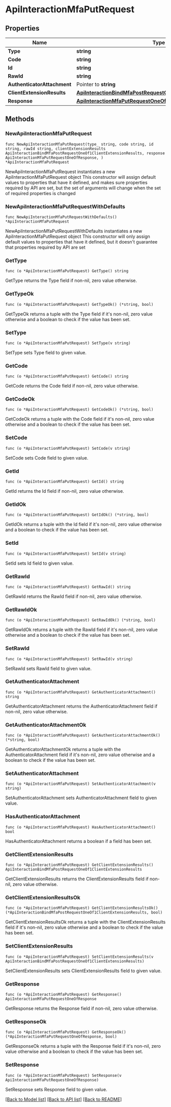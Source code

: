 # ApiInteractionMfaPutRequest

## Properties

Name | Type | Description | Notes
------------ | ------------- | ------------- | -------------
**Type** | **string** |  | 
**Code** | **string** |  | 
**Id** | **string** |  | 
**RawId** | **string** |  | 
**AuthenticatorAttachment** | Pointer to **string** |  | [optional] 
**ClientExtensionResults** | [**ApiInteractionBindMfaPostRequestOneOf1ClientExtensionResults**](ApiInteractionBindMfaPostRequestOneOf1ClientExtensionResults.md) |  | 
**Response** | [**ApiInteractionMfaPutRequestOneOfResponse**](ApiInteractionMfaPutRequestOneOfResponse.md) |  | 

## Methods

### NewApiInteractionMfaPutRequest

`func NewApiInteractionMfaPutRequest(type_ string, code string, id string, rawId string, clientExtensionResults ApiInteractionBindMfaPostRequestOneOf1ClientExtensionResults, response ApiInteractionMfaPutRequestOneOfResponse, ) *ApiInteractionMfaPutRequest`

NewApiInteractionMfaPutRequest instantiates a new ApiInteractionMfaPutRequest object
This constructor will assign default values to properties that have it defined,
and makes sure properties required by API are set, but the set of arguments
will change when the set of required properties is changed

### NewApiInteractionMfaPutRequestWithDefaults

`func NewApiInteractionMfaPutRequestWithDefaults() *ApiInteractionMfaPutRequest`

NewApiInteractionMfaPutRequestWithDefaults instantiates a new ApiInteractionMfaPutRequest object
This constructor will only assign default values to properties that have it defined,
but it doesn't guarantee that properties required by API are set

### GetType

`func (o *ApiInteractionMfaPutRequest) GetType() string`

GetType returns the Type field if non-nil, zero value otherwise.

### GetTypeOk

`func (o *ApiInteractionMfaPutRequest) GetTypeOk() (*string, bool)`

GetTypeOk returns a tuple with the Type field if it's non-nil, zero value otherwise
and a boolean to check if the value has been set.

### SetType

`func (o *ApiInteractionMfaPutRequest) SetType(v string)`

SetType sets Type field to given value.


### GetCode

`func (o *ApiInteractionMfaPutRequest) GetCode() string`

GetCode returns the Code field if non-nil, zero value otherwise.

### GetCodeOk

`func (o *ApiInteractionMfaPutRequest) GetCodeOk() (*string, bool)`

GetCodeOk returns a tuple with the Code field if it's non-nil, zero value otherwise
and a boolean to check if the value has been set.

### SetCode

`func (o *ApiInteractionMfaPutRequest) SetCode(v string)`

SetCode sets Code field to given value.


### GetId

`func (o *ApiInteractionMfaPutRequest) GetId() string`

GetId returns the Id field if non-nil, zero value otherwise.

### GetIdOk

`func (o *ApiInteractionMfaPutRequest) GetIdOk() (*string, bool)`

GetIdOk returns a tuple with the Id field if it's non-nil, zero value otherwise
and a boolean to check if the value has been set.

### SetId

`func (o *ApiInteractionMfaPutRequest) SetId(v string)`

SetId sets Id field to given value.


### GetRawId

`func (o *ApiInteractionMfaPutRequest) GetRawId() string`

GetRawId returns the RawId field if non-nil, zero value otherwise.

### GetRawIdOk

`func (o *ApiInteractionMfaPutRequest) GetRawIdOk() (*string, bool)`

GetRawIdOk returns a tuple with the RawId field if it's non-nil, zero value otherwise
and a boolean to check if the value has been set.

### SetRawId

`func (o *ApiInteractionMfaPutRequest) SetRawId(v string)`

SetRawId sets RawId field to given value.


### GetAuthenticatorAttachment

`func (o *ApiInteractionMfaPutRequest) GetAuthenticatorAttachment() string`

GetAuthenticatorAttachment returns the AuthenticatorAttachment field if non-nil, zero value otherwise.

### GetAuthenticatorAttachmentOk

`func (o *ApiInteractionMfaPutRequest) GetAuthenticatorAttachmentOk() (*string, bool)`

GetAuthenticatorAttachmentOk returns a tuple with the AuthenticatorAttachment field if it's non-nil, zero value otherwise
and a boolean to check if the value has been set.

### SetAuthenticatorAttachment

`func (o *ApiInteractionMfaPutRequest) SetAuthenticatorAttachment(v string)`

SetAuthenticatorAttachment sets AuthenticatorAttachment field to given value.

### HasAuthenticatorAttachment

`func (o *ApiInteractionMfaPutRequest) HasAuthenticatorAttachment() bool`

HasAuthenticatorAttachment returns a boolean if a field has been set.

### GetClientExtensionResults

`func (o *ApiInteractionMfaPutRequest) GetClientExtensionResults() ApiInteractionBindMfaPostRequestOneOf1ClientExtensionResults`

GetClientExtensionResults returns the ClientExtensionResults field if non-nil, zero value otherwise.

### GetClientExtensionResultsOk

`func (o *ApiInteractionMfaPutRequest) GetClientExtensionResultsOk() (*ApiInteractionBindMfaPostRequestOneOf1ClientExtensionResults, bool)`

GetClientExtensionResultsOk returns a tuple with the ClientExtensionResults field if it's non-nil, zero value otherwise
and a boolean to check if the value has been set.

### SetClientExtensionResults

`func (o *ApiInteractionMfaPutRequest) SetClientExtensionResults(v ApiInteractionBindMfaPostRequestOneOf1ClientExtensionResults)`

SetClientExtensionResults sets ClientExtensionResults field to given value.


### GetResponse

`func (o *ApiInteractionMfaPutRequest) GetResponse() ApiInteractionMfaPutRequestOneOfResponse`

GetResponse returns the Response field if non-nil, zero value otherwise.

### GetResponseOk

`func (o *ApiInteractionMfaPutRequest) GetResponseOk() (*ApiInteractionMfaPutRequestOneOfResponse, bool)`

GetResponseOk returns a tuple with the Response field if it's non-nil, zero value otherwise
and a boolean to check if the value has been set.

### SetResponse

`func (o *ApiInteractionMfaPutRequest) SetResponse(v ApiInteractionMfaPutRequestOneOfResponse)`

SetResponse sets Response field to given value.



[[Back to Model list]](../README.md#documentation-for-models) [[Back to API list]](../README.md#documentation-for-api-endpoints) [[Back to README]](../README.md)


